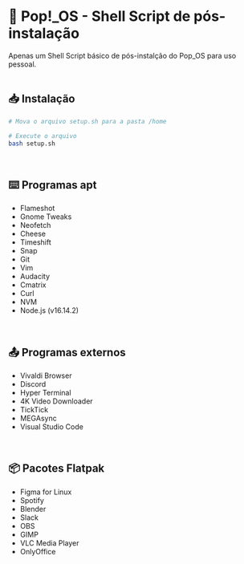 # 🐧 Pop!_OS - Shell Script de pós-instalação

Apenas um Shell Script básico de pós-instalção do Pop_OS para uso pessoal.
<br>
<br>

## 📥 Instalação
```bash
# Mova o arquivo setup.sh para a pasta /home

# Execute o arquivo
bash setup.sh
```
<br>

## ⌨️ Programas apt

- Flameshot
- Gnome Tweaks
- Neofetch
- Cheese
- Timeshift
- Snap
- Git
- Vim
- Audacity
- Cmatrix
- Curl
- NVM
- Node.js (v16.14.2)
<br>

## 📤 Programas externos

- Vivaldi Browser
- Discord
- Hyper Terminal
- 4K Video Downloader
- TickTick
- MEGAsync
- Visual Studio Code
<br>

## 📦 Pacotes Flatpak

- Figma for Linux
- Spotify
- Blender
- Slack
- OBS
- GIMP
- VLC Media Player
- OnlyOffice
